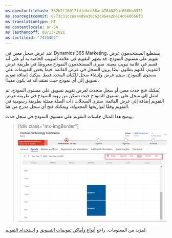 ```yaml
---
ms.openlocfilehash: 362b2f16012fdfebcd36ae4764889af666bb3371
ms.sourcegitcommit: 8773c31cceaa4d9a36c62c964a2b414c6e0656f3
ms.translationtype: HT
ms.contentlocale: ar-SA
ms.lasthandoff: 08/13/2021
ms.locfileid: "7435462"
---
```

عند عرض سجل معين في Dynamics 365 Marketing، يستطيع المستخدمون عرض تقويم على مستوى النموذج. قد يظهر التقويم في علامة التبويب الخاصة به أو على أنه قسم في علامة تبويب معينة. سيرى المستخدمون النموذج معروضًا في طريقة عرض التقويم، لكنهم يظلون أيضًا يرون السجل في عرض القائمة. فيما يخص التقويمات على مستوى النموذج، سيتم عرض وإنشاء سجل للكيان المحدد فقط. يمكنك إضافة تقويم تسويق إلى أي نموذج حيث تعتقد أنه قد يكون مفيدًا.

يُمكنك فتح حدث معين أو سجل متحدث لعرض تقويم تسويق على مستوى النموذج. ثم انتقل إلى سجل على مستوى النموذج حيث تتمكن من رؤية النموذج في طريقة عرض التقويم إضافة إلى عرض القائمة. سترى السجلات ذات الصلة ممثلة بطريقة رسومية في التقويم وفقًا لتواريخها المجدولة، ويمكنك فتح أي سجل مدرج من هنا. 

يوضح هذا المثال جلسات التقويم على مستوى النموذج في سجل حدث.

> [!div class="mx-imgBorder"]
> [![لقطة شاشة لجلسات التقويم على مستوى النموذج في سجل حدث.](../media/3-form-level-calendar.png)](../media/3-form-level-calendar.png#lightbox)

لمزيد من المعلومات، راجع [أنواع وأماكن تقويمات التسويق](/dynamics365/marketing/customize-marketing-calendars?azure-portal=true#types-and-locations-of-marketing-calendars) و [استخدام التقويم](/dynamics365/marketing/marketing-calendar?azure-portal=true#use-the-calendar).